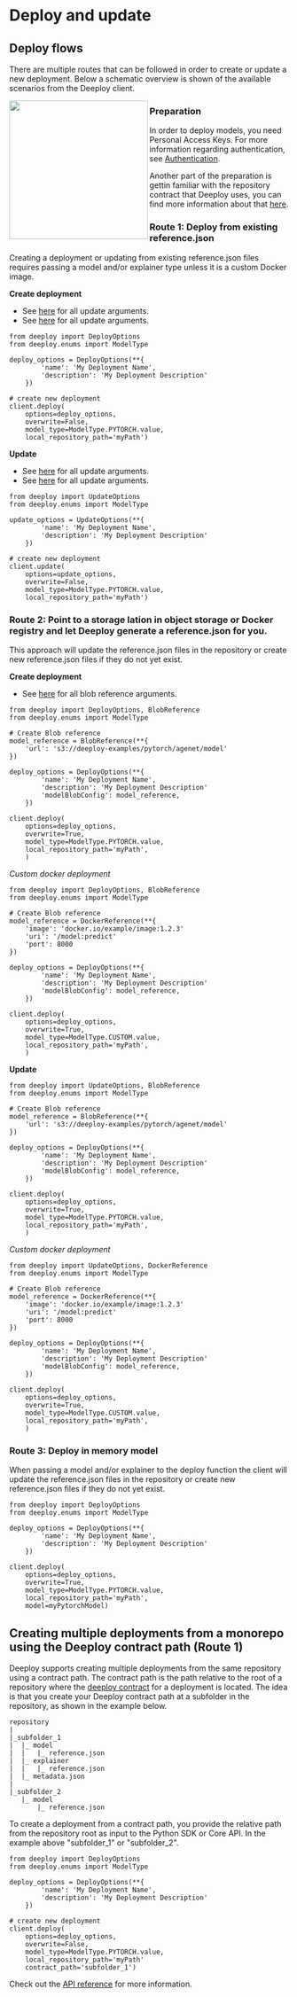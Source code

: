 # Deploy and update
## Deploy flows
There are multiple routes that can be followed in order to create or update a new deployment. Below a schematic overview is shown of the available scenarios from the Deeploy client.

<p align="left">
    <img align="left" src="https://deeploy-ml.gitlab.io/deeploy-python-client/img/deeploy-routes.png" width="250px" />
</p>

### Preparation
In order to deploy models, you need Personal Access Keys. For more information regarding authentication, see [Authentication](https://deeploy-ml.gitlab.io/deeploy-python-client/authentication/).

Another part of the preparation is gettin familiar with the repository contract that Deeploy uses, you can find more information about that [here](https://deeploy-ml.zendesk.com/hc/en-150/articles/4411887195666-Preparing-a-repository).

### Route 1: Deploy from existing reference.json
Creating a deployment or updating from existing reference.json files requires passing a model and/or explainer type unless it is a custom Docker image.

**Create deployment**
- See [here](https://deeploy-ml.gitlab.io/deeploy-python-client/api-reference/#deeploy.models.deploy_options) for all update arguments.
- See [here](https://deeploy-ml.gitlab.io/deeploy-python-client/api-reference/#deploy) for all update arguments.
```
from deeploy import DeployOptions
from deeploy.enums import ModelType

deploy_options = DeployOptions(**{
        'name': 'My Deployment Name',
        'description': 'My Deployment Description'
    })

# create new deployment
client.deploy(
    options=deploy_options,
    overwrite=False,
    model_type=ModelType.PYTORCH.value,
    local_repository_path='myPath')
```

**Update**
- See [here](https://deeploy-ml.gitlab.io/deeploy-python-client/api-reference/#deeploy.models.update_options) for all update arguments.
- See [here](https://deeploy-ml.gitlab.io/deeploy-python-client/api-reference/#update) for all update arguments.
```
from deeploy import UpdateOptions
from deeploy.enums import ModelType

update_options = UpdateOptions(**{
        'name': 'My Deployment Name',
        'description': 'My Deployment Description'
    })

# create new deployment
client.update(
    options=update_options,
    overwrite=False,
    model_type=ModelType.PYTORCH.value,
    local_repository_path='myPath')
```

### Route 2: Point to a storage lation in object storage or Docker registry and let Deeploy generate a reference.json for you.
This approach will update the reference.json files in the repository or create new reference.json files if they do not yet exist.

**Create deployment**
- See [here](https://deeploy-ml.gitlab.io/deeploy-python-client/api-reference/#deeploy.models.model_reference_json) for all blob reference arguments.
```
from deeploy import DeployOptions, BlobReference
from deeploy.enums import ModelType

# Create Blob reference
model_reference = BlobReference(**{
    'url': 's3://deeploy-examples/pytorch/agenet/model'
})

deploy_options = DeployOptions(**{
        'name': 'My Deployment Name',
        'description': 'My Deployment Description'
        'modelBlobConfig': model_reference,
    })

client.deploy(
    options=deploy_options,
    overwrite=True,
    model_type=ModelType.PYTORCH.value,
    local_repository_path='myPath',
    )
```

*Custom docker deployment*
```
from deeploy import DeployOptions, BlobReference
from deeploy.enums import ModelType

# Create Blob reference
model_reference = DockerReference(**{
    'image': 'docker.io/example/image:1.2.3'
    'uri': '/model:predict'
    'port': 8000
})

deploy_options = DeployOptions(**{
        'name': 'My Deployment Name',
        'description': 'My Deployment Description'
        'modelBlobConfig': model_reference,
    })

client.deploy(
    options=deploy_options,
    overwrite=True,
    model_type=ModelType.CUSTOM.value,
    local_repository_path='myPath',
    )
```
**Update**
```
from deeploy import UpdateOptions, BlobReference
from deeploy.enums import ModelType

# Create Blob reference
model_reference = BlobReference(**{
    'url': 's3://deeploy-examples/pytorch/agenet/model'
})

deploy_options = DeployOptions(**{
        'name': 'My Deployment Name',
        'description': 'My Deployment Description'
        'modelBlobConfig': model_reference,
    })

client.deploy(
    options=deploy_options,
    overwrite=True,
    model_type=ModelType.PYTORCH.value,
    local_repository_path='myPath',
    )
```
*Custom docker deployment*
```
from deeploy import UpdateOptions, DockerReference
from deeploy.enums import ModelType

# Create Blob reference
model_reference = DockerReference(**{
    'image': 'docker.io/example/image:1.2.3'
    'uri': '/model:predict'
    'port': 8000
})

deploy_options = DeployOptions(**{
        'name': 'My Deployment Name',
        'description': 'My Deployment Description'
        'modelBlobConfig': model_reference,
    })

client.deploy(
    options=deploy_options,
    overwrite=True,
    model_type=ModelType.CUSTOM.value,
    local_repository_path='myPath',
    )
```

### Route 3: Deploy in memory model
When passing a model and/or explainer to the deploy function the client will update the reference.json files in the repository or create new reference.json files if they do not yet exist.

```
from deeploy import DeployOptions
from deeploy.enums import ModelType

deploy_options = DeployOptions(**{
        'name': 'My Deployment Name',
        'description': 'My Deployment Description'
    })

client.deploy(
    options=deploy_options,
    overwrite=True,
    model_type=ModelType.PYTORCH.value,
    local_repository_path='myPath',
    model=myPytorchModel)
```


## Creating multiple deployments from a monorepo using the Deeploy contract path (Route 1)
Deeploy supports creating multiple deployments from the same repository using a contract path. The contract path is the path relative to the root of a repository where the [deeploy contract](https://deeploy-ml.zendesk.com/hc/en-150/articles/4411887195666-Preparing-a-repository) for a deployment is located. The idea is that you create your Deeploy contract path at a subfolder in the repository, as shown in the example below.

```
repository
|
|_subfolder_1
|  |_ model
|  |   |_ reference.json
|  |_ explainer
|  |   |_ reference.json
|  |_ metadata.json
|
|_subfolder_2
   |_ model
       |_ reference.json
```
To create a deployment from a contract path, you provide the relative path from the repository root as input to the Python SDK or Core API. In the example above "subfolder_1" or "subfolder_2".
```
from deeploy import DeployOptions
from deeploy.enums import ModelType

deploy_options = DeployOptions(**{
        'name': 'My Deployment Name',
        'description': 'My Deployment Description'
    })

# create new deployment
client.deploy(
    options=deploy_options,
    overwrite=False,
    model_type=ModelType.PYTORCH.value,
    local_repository_path='myPath'
    contract_path='subfolder_1')
```

Check out the [API reference](api-reference.md) for more information.
